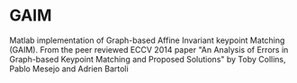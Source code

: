 # GAIM
Matlab implementation of Graph-based Affine Invariant keypoint Matching (GAIM). From the peer reviewed ECCV 2014 paper "An Analysis of Errors in Graph-based Keypoint Matching and Proposed Solutions" by Toby Collins, Pablo Mesejo and Adrien Bartoli
